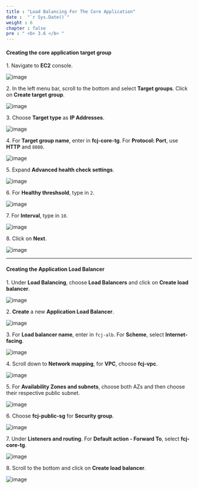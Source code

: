 ```yaml
---
title : "Load Balancing For The Core Application"
date :  "`r Sys.Date()`" 
weight : 6
chapter : false
pre : " <b> 3.6 </b> "
---
```


#### Creating the core application target group

1\. Navigate to **EC2** console.

![image](/images/3.6/Group56.png)

2\. In the left menu bar, scroll to the bottom and select **Target groups**. Click on **Create target group**.

![image](/images/3.6/Group63.png)

3\. Choose **Target type** as **IP Addresses**.

![image](/images/3.6/Group64.png)

4\. For **Target group name**, enter in **fcj-core-tg**. For **Protocol: Port**, use **HTTP** and `8080`.

![image](/images/3.6/Group65.png)

5\. Expand **Advanced health check settings**.

![image](/images/3.6/Group66.png)

6\. For **Healthy threshsold**, type in `2`.

![image](/images/3.6/Group67.png)

7\. For **Interval**, type in `10`.

![image](/images/3.6/Group69.png)

8\. Click on **Next**.

![image](/images/3.6/Group68.png)

___

#### Creating the Application Load Balancer

1\. Under **Load Balancing**, choose **Load Balancers** and click on **Create load balancer**.

![image](/images/3.6/Group57.png)

2\. **Create** a new **Application Load Balancer**.

![image](/images/3.6/Group58.png)

3\. For **Load balancer name**, enter in `fcj-alb`. For **Scheme**, select **Internet-facing**.

![image](/images/3.6/Group59.png)

4\. Scroll down to **Network mapping**, for **VPC**, choose **fcj-vpc**.

![image](/images/3.6/Group60.png)

5\. For **Availability Zones and subnets**, choose both AZs and then choose their respective public subnet.

![image](/images/3.6/Group61.png)

6\. Choose **fcj-public-sg** for **Security group**.

![image](/images/3.6/Group62.png)

7\. Under **Listeners and routing**. For **Default action - Forward To**, select **fcj-core-tg**.

![image](/images/3.6/Group70.png)

8\. Scroll to the bottom and click on **Create load balancer**. 

![image](/images/3.6/Group71.png)